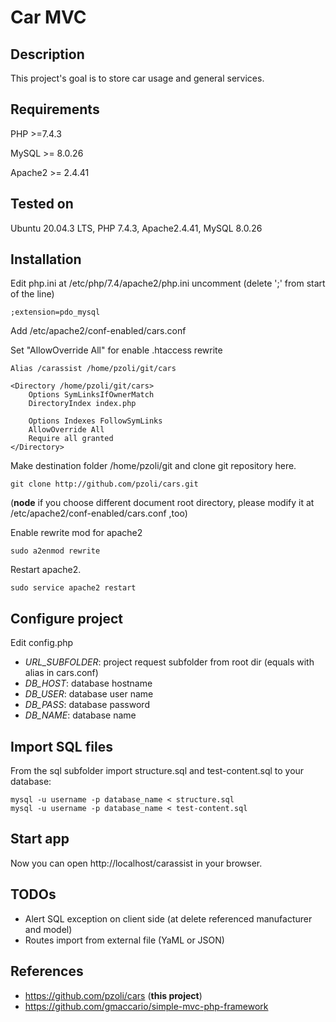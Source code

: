 # Car MVC

## Description
This project's goal is to store car usage and general services.

## Requirements
PHP >=7.4.3

MySQL >= 8.0.26

Apache2 >= 2.4.41

## Tested on 
Ubuntu 20.04.3 LTS, PHP 7.4.3, Apache2.4.41, MySQL 8.0.26

## Installation

Edit php.ini at /etc/php/7.4/apache2/php.ini uncomment (delete ';' from start of the line)

```
;extension=pdo_mysql
```

Add /etc/apache2/conf-enabled/cars.conf

Set "AllowOverride All" for enable .htaccess rewrite

```
Alias /carassist /home/pzoli/git/cars

<Directory /home/pzoli/git/cars>
    Options SymLinksIfOwnerMatch
    DirectoryIndex index.php

    Options Indexes FollowSymLinks
    AllowOverride All
    Require all granted
</Directory>
```

Make destination folder /home/pzoli/git and clone git repository here. 

```
git clone http://github.com/pzoli/cars.git
```

(**node** if you choose different document root directory, please modify it at /etc/apache2/conf-enabled/cars.conf ,too)

Enable rewrite mod for apache2

```
sudo a2enmod rewrite
```

Restart apache2.

```
sudo service apache2 restart
```

## Configure project

Edit config.php

- *URL_SUBFOLDER*: project request subfolder from root dir (equals with alias in cars.conf)
- *DB_HOST*: database hostname
- *DB_USER*: database user name
- *DB_PASS*: database password
- *DB_NAME*: database name

## Import SQL files

From the sql subfolder import structure.sql and test-content.sql to your database:

```
mysql -u username -p database_name < structure.sql
mysql -u username -p database_name < test-content.sql
```

## Start app

Now you can open http://localhost/carassist in your browser.

## TODOs

- Alert SQL exception on client side (at delete referenced manufacturer and model)
- Routes import from external file (YaML or JSON)

## References

- https://github.com/pzoli/cars (**this project**)
- https://github.com/gmaccario/simple-mvc-php-framework
